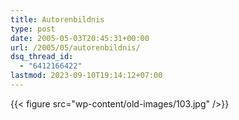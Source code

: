 ```yaml
---
title: Autorenbildnis
type: post
date: 2005-05-03T20:45:31+00:00
url: /2005/05/autorenbildnis/
dsq_thread_id:
  - "6412166422"
lastmod: 2023-09-10T19:14:12+07:00
---
```

{{< figure src="wp-content/old-images/103.jpg" />}}
